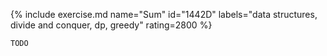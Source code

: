 {% include exercise.md name="Sum" id="1442D" labels="data structures, divide and conquer, dp, greedy" rating=2800 %}

```
TODO
```
